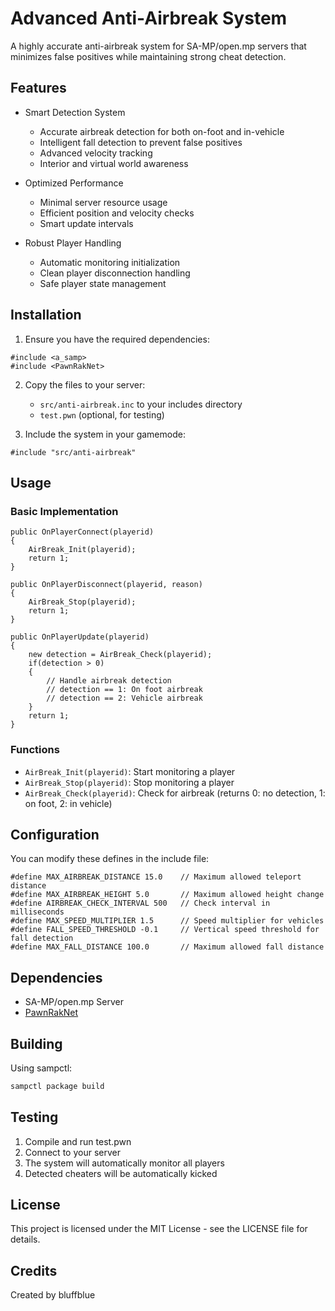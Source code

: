 # Advanced Anti-Airbreak System

A highly accurate anti-airbreak system for SA-MP/open.mp servers that minimizes false positives while maintaining strong cheat detection.

## Features

- Smart Detection System
  - Accurate airbreak detection for both on-foot and in-vehicle
  - Intelligent fall detection to prevent false positives
  - Advanced velocity tracking
  - Interior and virtual world awareness

- Optimized Performance
  - Minimal server resource usage
  - Efficient position and velocity checks
  - Smart update intervals

- Robust Player Handling
  - Automatic monitoring initialization
  - Clean player disconnection handling
  - Safe player state management

## Installation

1. Ensure you have the required dependencies:
```pawn
#include <a_samp>
#include <PawnRakNet>
```

2. Copy the files to your server:
   - `src/anti-airbreak.inc` to your includes directory
   - `test.pwn` (optional, for testing)

3. Include the system in your gamemode:
```pawn
#include "src/anti-airbreak"
```

## Usage

### Basic Implementation
```pawn
public OnPlayerConnect(playerid)
{
    AirBreak_Init(playerid);
    return 1;
}

public OnPlayerDisconnect(playerid, reason)
{
    AirBreak_Stop(playerid);
    return 1;
}

public OnPlayerUpdate(playerid)
{
    new detection = AirBreak_Check(playerid);
    if(detection > 0)
    {
        // Handle airbreak detection
        // detection == 1: On foot airbreak
        // detection == 2: Vehicle airbreak
    }
    return 1;
}
```

### Functions

- `AirBreak_Init(playerid)`: Start monitoring a player
- `AirBreak_Stop(playerid)`: Stop monitoring a player
- `AirBreak_Check(playerid)`: Check for airbreak (returns 0: no detection, 1: on foot, 2: in vehicle)

## Configuration

You can modify these defines in the include file:
```pawn
#define MAX_AIRBREAK_DISTANCE 15.0    // Maximum allowed teleport distance
#define MAX_AIRBREAK_HEIGHT 5.0       // Maximum allowed height change
#define AIRBREAK_CHECK_INTERVAL 500   // Check interval in milliseconds
#define MAX_SPEED_MULTIPLIER 1.5      // Speed multiplier for vehicles
#define FALL_SPEED_THRESHOLD -0.1     // Vertical speed threshold for fall detection
#define MAX_FALL_DISTANCE 100.0       // Maximum allowed fall distance
```

## Dependencies

- SA-MP/open.mp Server
- [PawnRakNet](https://github.com/urShadow/Pawn.RakNet)

## Building

Using sampctl:
```bash
sampctl package build
```

## Testing

1. Compile and run test.pwn
2. Connect to your server
3. The system will automatically monitor all players
4. Detected cheaters will be automatically kicked

## License

This project is licensed under the MIT License - see the LICENSE file for details.

## Credits

Created by bluffblue
